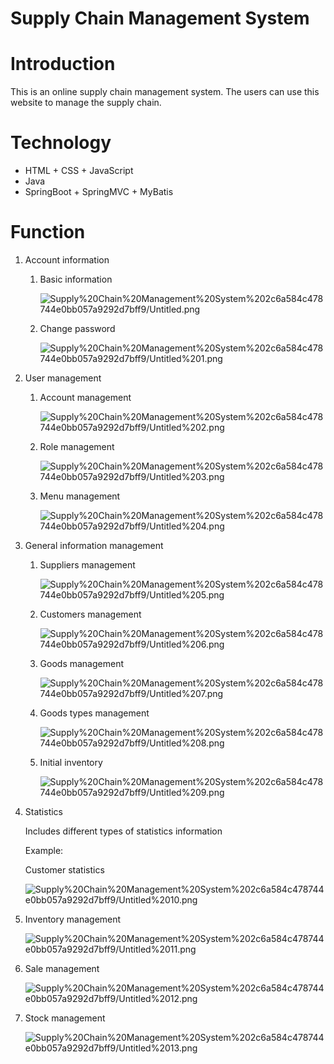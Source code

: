 # Supply Chain Management System

# Introduction

This is an online supply chain management system. The users can use this website to manage the supply chain. 

# Technology

- HTML + CSS + JavaScript
- Java
- SpringBoot + SpringMVC + MyBatis

# Function

1. Account information
    1. Basic information

        ![Supply%20Chain%20Management%20System%202c6a584c478744e0bb057a9292d7bff9/Untitled.png](Supply%20Chain%20Management%20System%202c6a584c478744e0bb057a9292d7bff9/Untitled.png)

    2. Change password

        ![Supply%20Chain%20Management%20System%202c6a584c478744e0bb057a9292d7bff9/Untitled%201.png](Supply%20Chain%20Management%20System%202c6a584c478744e0bb057a9292d7bff9/Untitled%201.png)

2. User management
    1. Account management

        ![Supply%20Chain%20Management%20System%202c6a584c478744e0bb057a9292d7bff9/Untitled%202.png](Supply%20Chain%20Management%20System%202c6a584c478744e0bb057a9292d7bff9/Untitled%202.png)

    2. Role management

        ![Supply%20Chain%20Management%20System%202c6a584c478744e0bb057a9292d7bff9/Untitled%203.png](Supply%20Chain%20Management%20System%202c6a584c478744e0bb057a9292d7bff9/Untitled%203.png)

    3. Menu management

        ![Supply%20Chain%20Management%20System%202c6a584c478744e0bb057a9292d7bff9/Untitled%204.png](Supply%20Chain%20Management%20System%202c6a584c478744e0bb057a9292d7bff9/Untitled%204.png)

3. General information management
    1. Suppliers management

        ![Supply%20Chain%20Management%20System%202c6a584c478744e0bb057a9292d7bff9/Untitled%205.png](Supply%20Chain%20Management%20System%202c6a584c478744e0bb057a9292d7bff9/Untitled%205.png)

    2. Customers management

        ![Supply%20Chain%20Management%20System%202c6a584c478744e0bb057a9292d7bff9/Untitled%206.png](Supply%20Chain%20Management%20System%202c6a584c478744e0bb057a9292d7bff9/Untitled%206.png)

    3. Goods management

        ![Supply%20Chain%20Management%20System%202c6a584c478744e0bb057a9292d7bff9/Untitled%207.png](Supply%20Chain%20Management%20System%202c6a584c478744e0bb057a9292d7bff9/Untitled%207.png)

    4. Goods types management

        ![Supply%20Chain%20Management%20System%202c6a584c478744e0bb057a9292d7bff9/Untitled%208.png](Supply%20Chain%20Management%20System%202c6a584c478744e0bb057a9292d7bff9/Untitled%208.png)

    5. Initial inventory

        ![Supply%20Chain%20Management%20System%202c6a584c478744e0bb057a9292d7bff9/Untitled%209.png](Supply%20Chain%20Management%20System%202c6a584c478744e0bb057a9292d7bff9/Untitled%209.png)

4.  Statistics

    Includes different types of statistics information

    Example: 

    Customer statistics

    ![Supply%20Chain%20Management%20System%202c6a584c478744e0bb057a9292d7bff9/Untitled%2010.png](Supply%20Chain%20Management%20System%202c6a584c478744e0bb057a9292d7bff9/Untitled%2010.png)

5.  Inventory management

    ![Supply%20Chain%20Management%20System%202c6a584c478744e0bb057a9292d7bff9/Untitled%2011.png](Supply%20Chain%20Management%20System%202c6a584c478744e0bb057a9292d7bff9/Untitled%2011.png)

6. Sale management

    ![Supply%20Chain%20Management%20System%202c6a584c478744e0bb057a9292d7bff9/Untitled%2012.png](Supply%20Chain%20Management%20System%202c6a584c478744e0bb057a9292d7bff9/Untitled%2012.png)

7. Stock management

    ![Supply%20Chain%20Management%20System%202c6a584c478744e0bb057a9292d7bff9/Untitled%2013.png](Supply%20Chain%20Management%20System%202c6a584c478744e0bb057a9292d7bff9/Untitled%2013.png)